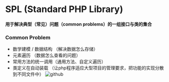 # SPL (Standard PHP Library) 
#### 用于解决典型（常见）问题（common problems）的一组接口与类的集合
### Common Problem
+ 数学建模 / 数据结构 （解决数据怎么存储）
+ 元素遍历 （数据怎么查看的问题）
+ 常用方法的统一调用（通用方法、自定义遍历）
+ 类定义在自动装载 （让php程序适应大型项目的管理要求，把功能的实现分散到不同文件中）
![github](/res/spl.png)

